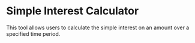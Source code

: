 # Simple Interest Calculator

This tool allows users to calculate the simple interest on an amount over a specified time period.
